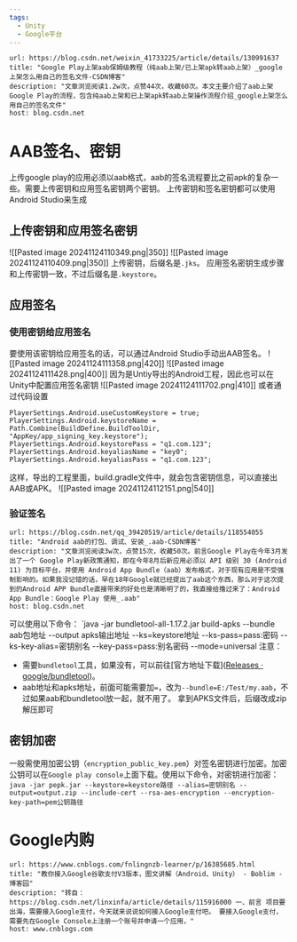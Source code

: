 ```yaml
---
tags:
  - Unity
  - Google平台
---
```


```cardlink
url: https://blog.csdn.net/weixin_41733225/article/details/130991637
title: "Google Play上架aab保姆级教程（纯aab上架/已上架apk转aab上架）_google上架怎么用自己的签名文件-CSDN博客"
description: "文章浏览阅读1.2w次，点赞44次，收藏60次。本文主要介绍了aab上架Google Play的流程，包含纯aab上架和已上架apk转aab上架操作流程介绍_google上架怎么用自己的签名文件"
host: blog.csdn.net
```

# AAB签名、密钥
上传google play的应用必须以aab格式，aab的签名流程要比之前apk的复杂一些。需要上传密钥和应用签名密钥两个密钥。
上传密钥和签名密钥都可以使用Android Studio来生成
## 上传密钥和应用签名密钥
![[Pasted image 20241124110349.png|350]]
![[Pasted image 20241124110409.png|350]]
上传密钥，后缀名是`.jks`。
应用签名密钥生成步骤和上传密钥一致，不过后缀名是`.keystore`。
## 应用签名
### 使用密钥给应用签名
要使用该密钥给应用签名的话，可以通过Android Studio手动出AAB签名。
![[Pasted image 20241124111358.png|420]]
![[Pasted image 20241124111428.png|400]]
因为是Untiy导出的Android工程，因此也可以在Unity中配置应用签名密钥
![[Pasted image 20241124111702.png|410]]
或者通过代码设置
```CSharp
PlayerSettings.Android.useCustomKeystore = true;  
PlayerSettings.Android.keystoreName = Path.Combine(BuildDefine.BuildToolDir, "AppKey/app_signing_key.keystore");  
PlayerSettings.Android.keystorePass = "q1.com.123";  
PlayerSettings.Android.keyaliasName = "key0";  
PlayerSettings.Android.keyaliasPass = "q1.com.123";  
```
这样，导出的工程里面，build.gradle文件中，就会包含密钥信息，可以直接出AAB或APK。
![[Pasted image 20241124112151.png|540]]
### 验证签名
```cardlink
url: https://blog.csdn.net/qq_39420519/article/details/118554055
title: "Android aab的打包、调试、安装_.aab-CSDN博客"
description: "文章浏览阅读3w次，点赞15次，收藏50次。前言Google Play在今年3月发出了一个 Google Play新政策通知，即在今年8月后新应用必须以 API 级别 30 (Android 11) 为目标平台，并使用 Android App Bundle（aab）发布格式，对于现有应用是不受强制影响的。如果我没记错的话，早在18年Google就已经提出了aab这个东西，那么对于这次提到的Android APP Bundle直接带来的好处也是清晰明了的，我直接给撸过来了：Android App Bundle：Google Play 使用_.aab"
host: blog.csdn.net
```
可以使用以下命令：
`java -jar bundletool-all-1.17.2.jar build-apks --bundle aab包地址 --output apks输出地址 --ks=keystore地址 --ks-pass=pass:密码 --ks-key-alias=密钥别名 --key-pass=pass:别名密码 --mode=universal
注意：
- 需要`bundletool`工具，如果没有，可以前往[官方地址下载]([Releases · google/bundletool](https://github.com/google/bundletool/releases))。
- aab地址和apks地址，前面可能需要加`=`，改为`--bundle=E:/Test/my.aab`，不过如果aab和bundletool放一起，就不用了。
拿到APKS文件后，后缀改成zip解压即可
## 密钥加密
一般需使用加密公钥（`encryption_public_key.pem`）对签名密钥进行加密。加密公钥可以在`Google play console`上面下载。使用以下命令，对密钥进行加密：
`java -jar pepk.jar --keystore=keystore路径 --alias=密钥别名 --output=output.zip --include-cert --rsa-aes-encryption --encryption-key-path=pem公钥路径`
# Google内购

```cardlink
url: https://www.cnblogs.com/fnlingnzb-learner/p/16385685.html
title: "教你接入Google谷歌支付V3版本，图文讲解（Android、Unity） - Boblim - 博客园"
description: "转自：https://blog.csdn.net/linxinfa/article/details/115916000 一、前言 项目要出海，需要接入Google支付，今天就来说说如何接入Google支付吧。 要接入Google支付，需要先在Google Console上注册一个账号并申请一个应用，"
host: www.cnblogs.com
```

